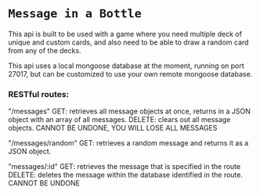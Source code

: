 # `Message in a Bottle`

This api is built to be used with a game where you need multiple deck of unique and custom cards, and also need to be able to draw a random card from any of the decks.

This api uses a local mongoose database at the moment, running on port 27017, but can be customized to use your own remote mongoose database.

### RESTful routes:

"/messages"
GET: retrieves all message objects at once, returns in a JSON object with an array of all messages.
DELETE: clears out all message objects. CANNOT BE UNDONE, YOU WILL LOSE ALL MESSAGES

"/messages/random"
GET: retrieves a random message and returns it as a JSON object.

"messages/:id"
GET: retrieves the message that is specified in the route
DELETE: deletes the message within the database identified in the route. CANNOT BE UNDONE
